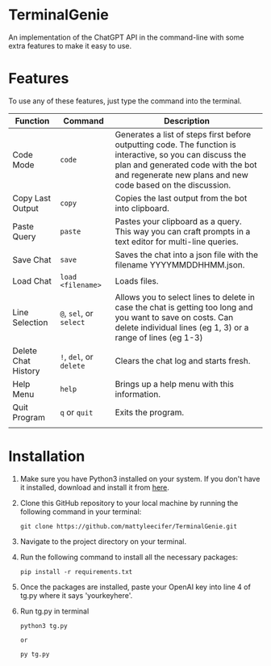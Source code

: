 # TerminalGenie
An implementation of the ChatGPT API in the command-line with some extra features to make it easy to use.

# Features
To use any of these features, just type the command into the terminal. 

| Function | Command | Description |
| --- | --- | --- |
| Code Mode | `code` | Generates a list of steps first before outputting code. The function is interactive, so you can discuss the plan and generated code with the bot and regenerate new plans and new code based on the discussion. |
| Copy Last Output | `copy` | Copies the last output from the bot into clipboard. |
| Paste Query | `paste` | Pastes your clipboard as a query. This way you can craft prompts in a text editor for multi-line queries. |
| Save Chat | `save` | Saves the chat into a json file with the filename YYYYMMDDHHMM.json. |
| Load Chat | `load <filename>` | Loads files. |
| Line Selection | `@`, `sel`, or `select` | Allows you to select lines to delete in case the chat is getting too long and you want to save on costs. Can delete individual lines (eg 1, 3) or a range of lines (eg 1-3) |
| Delete Chat History | `!`, `del`, or `delete` | Clears the chat log and starts fresh. |
| Help Menu | `help` | Brings up a help menu with this information. |
| Quit Program | `q` or `quit` | Exits the program. |
|<img width=190/>|<img width=240/>||

# Installation
1. Make sure you have Python3 installed on your system. If you don't have it installed, download and install it from [here](https://www.python.org/downloads/).

2. Clone this GitHub repository to your local machine by running the following command in your terminal:

   ```
   git clone https://github.com/mattyleecifer/TerminalGenie.git
   ```
3. Navigate to the project directory on your terminal.

4. Run the following command to install all the necessary packages:

   ```
   pip install -r requirements.txt
   ```

5. Once the packages are installed, paste your OpenAI key into line 4 of tg.py where it says 'yourkeyhere'.

6. Run tg.py in terminal

   ```
   python3 tg.py
   
   or 
   
   py tg.py
   ```
